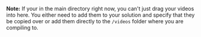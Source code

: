 **Note:** If your in the main directory right now, you can't just drag your videos into here. You either need to add them to your solution and specify that they be copied over or add them directly to the `/videos` folder where you are compiling to.
